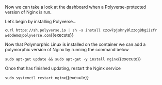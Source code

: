 Now we can take a look at the dashboard when a Polyverse-protected version of Nginx is run.

Let’s begin by installing Polyverse...

`curl https://sh.polyverse.io | sh -s install czcw7pjshny8lzzog8bgiizfr webdemo@polyverse.com`{{execute}}

Now that Polymorphic Linux is installed on the container we can add a polymorphic version of Nginx by running the command below

`sudo apt-get update && sudo apt-get -y install nginx`{{execute}}

Once that has finished updating, restart the Nginx service

`sudo systemctl restart nginx`{{execute}}
